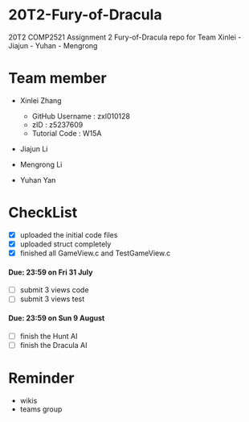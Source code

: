 # 20T2-Fury-of-Dracula
20T2 COMP2521 Assignment 2 Fury-of-Dracula repo for Team Xinlei - Jiajun - Yuhan - Mengrong

# Team member

- Xinlei Zhang 

    - GitHub Username : zxl010128
    - zID : z5237609
    - Tutorial Code : W15A

- Jiajun Li 
- Mengrong Li 
- Yuhan Yan

# CheckList
- [x] uploaded the initial code files 
- [x] uploaded struct completely
- [x] finished all GameView.c and TestGameView.c

#### **Due: 23:59 on Fri 31 July**
- [ ] submit 3 views code
- [ ] submit 3 views test
  
#### **Due: 23:59 on Sun 9 August**
- [ ] finish the Hunt AI
- [ ] finish the Dracula AI
  
# Reminder
- wikis
- teams group
